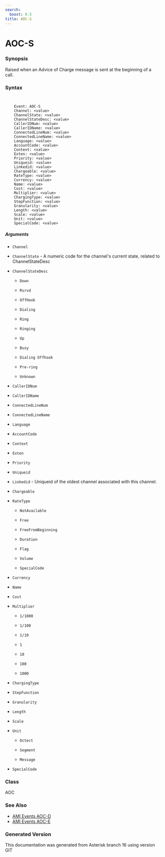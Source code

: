 ```yaml
---
search:
  boost: 0.5
title: AOC-S
---
```


# AOC-S

### Synopsis

Raised when an Advice of Charge message is sent at the beginning of a call.

### Syntax


```


    Event: AOC-S
    Channel: <value>
    ChannelState: <value>
    ChannelStateDesc: <value>
    CallerIDNum: <value>
    CallerIDName: <value>
    ConnectedLineNum: <value>
    ConnectedLineName: <value>
    Language: <value>
    AccountCode: <value>
    Context: <value>
    Exten: <value>
    Priority: <value>
    Uniqueid: <value>
    Linkedid: <value>
    Chargeable: <value>
    RateType: <value>
    Currency: <value>
    Name: <value>
    Cost: <value>
    Multiplier: <value>
    ChargingType: <value>
    StepFunction: <value>
    Granularity: <value>
    Length: <value>
    Scale: <value>
    Unit: <value>
    SpecialCode: <value>

```
##### Arguments


* `Channel`

* `ChannelState` - A numeric code for the channel's current state, related to ChannelStateDesc<br>

* `ChannelStateDesc`

    * `Down`

    * `Rsrvd`

    * `OffHook`

    * `Dialing`

    * `Ring`

    * `Ringing`

    * `Up`

    * `Busy`

    * `Dialing Offhook`

    * `Pre-ring`

    * `Unknown`

* `CallerIDNum`

* `CallerIDName`

* `ConnectedLineNum`

* `ConnectedLineName`

* `Language`

* `AccountCode`

* `Context`

* `Exten`

* `Priority`

* `Uniqueid`

* `Linkedid` - Uniqueid of the oldest channel associated with this channel.<br>

* `Chargeable`

* `RateType`

    * `NotAvailable`

    * `Free`

    * `FreeFromBeginning`

    * `Duration`

    * `Flag`

    * `Volume`

    * `SpecialCode`

* `Currency`

* `Name`

* `Cost`

* `Multiplier`

    * `1/1000`

    * `1/100`

    * `1/10`

    * `1`

    * `10`

    * `100`

    * `1000`

* `ChargingType`

* `StepFunction`

* `Granularity`

* `Length`

* `Scale`

* `Unit`

    * `Octect`

    * `Segment`

    * `Message`

* `SpecialCode`

### Class

AOC
### See Also

* [AMI Events AOC-D](/Asterisk_16_Documentation/API_Documentation/AMI_Events/AOC-D)
* [AMI Events AOC-E](/Asterisk_16_Documentation/API_Documentation/AMI_Events/AOC-E)


### Generated Version

This documentation was generated from Asterisk branch 16 using version GIT 